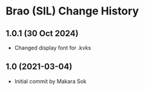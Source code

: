 Brao (SIL) Change History
====================

1.0.1 (30 Oct 2024)
------------------
* Changed display font for .kvks

1.0 (2021-03-04)
----------------
* Initial commit by Makara Sok 
